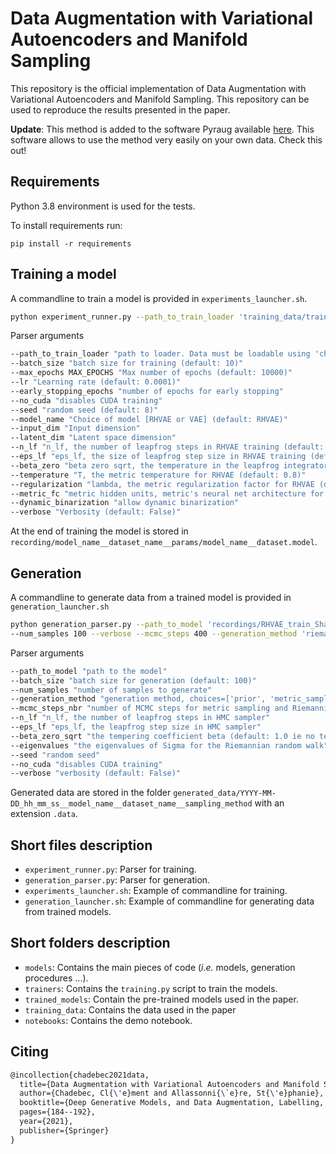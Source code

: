 # Data Augmentation with Variational Autoencoders and Manifold Sampling

This repository is the official implementation of Data Augmentation with Variational Autoencoders and Manifold Sampling. This repository can be used to reproduce the results presented in the paper.

**Update**: This method is added to the software Pyraug available [here](https://github.com/clementchadebec/pyraug). This software allows to use the method very easily on your own data. Check this out!

## Requirements

Python 3.8 environment is used for the tests.

To install requirements run:

```setup
pip install -r requirements
```

## Training a model

A commandline to train a model is provided in `experiments_launcher.sh`.

```bash
python experiment_runner.py --path_to_train_loader 'training_data/train_Shapes' --batch_size 200 --max_epochs 10000 --lr 0.001 --model_name 'RHVAE' --input_dim 2500 --n_lf 3 --early_stopping_epochs 50 --regularization 0.001 --eps_lf 0.01 --verbose --seed 8
```

Parser arguments
```bash
--path_to_train_loader "path to loader. Data must be loadable using 'checkpoint = torch.load()' and 'data = checkpoint['data']' (targets = checkpoint['targets']' if targets are available)"
--batch_size "batch size for training (default: 10)"
--max_epochs MAX_EPOCHS "Max number of epochs (default: 10000)"
--lr "Learning rate (default: 0.0001)"
--early_stopping_epochs "number of epochs for early stopping"
--no_cuda "disables CUDA training"
--seed "random seed (default: 8)"
--model_name "Choice of model [RHVAE or VAE] (default: RHVAE)"
--input_dim "Input dimension"
--latent_dim "Latent space dimension"
--n_lf "n_lf, the number of leapfrog steps in RHVAE training (default: 3)"
--eps_lf "eps_lf, the size of leapfrog step size in RHVAE training (default: 0.001)"
--beta_zero "beta zero sqrt, the temperature in the leapfrog integrator for RHVAE training"
--temperature "T, the metric temperature for RHVAE (default: 0.8)"
--regularization "lambda, the metric regularization factor for RHVAE (default: 0.01)"
--metric_fc "metric hidden units, metric's neural net architecture for RHVAE (default: 400)"
--dynamic_binarization "allow dynamic binarization"
--verbose "Verbosity (default: False)"
```

At the end of training the model is stored in `recording/model_name__dataset_name__params/model_name__dataset.model`.

## Generation
A commandline to generate data from a trained model is provided in `generation_launcher.sh`

```bash
python generation_parser.py --path_to_model 'recordings/RHVAE_train_Shapes_ldim_2_nlf_3_epslf_0.01_T_0.8_lbd_0.001/RHVAE_train_Shapes.model' \
--num_samples 100 --verbose --mcmc_steps 400 --generation_method 'riemannian_rw' --seed 8
``` 

Parser arguments

```bash
--path_to_model "path to the model"
--batch_size "batch size for generation (default: 100)"
--num_samples "number of samples to generate"
--generation_method "generation method, choices=['prior', 'metric_sampling', 'riemannian_rw'], (default: 'metric_sampling')"
--mcmc_steps_nbr "number of MCMC steps for metric sampling and Riemannian RW (default: 400)"
--n_lf "n_lf, the number of leapfrog steps in HMC sampler"
--eps_lf "eps_lf, the leapfrog step size in HMC sampler"
--beta_zero_sqrt "the tempering coefficient beta (default: 1.0 ie no tempering)"
--eigenvalues "the eigenvalues of Sigma for the Riemannian random walk"
--seed "random seed"
--no_cuda "disables CUDA training"
--verbose "verbosity (default: False)"
``` 
Generated data are stored in the folder `generated_data/YYYY-MM-DD_hh_mm_ss__model_name__dataset_name__sampling_method`  with an extension `.data`.

## Short files description
- `experiment_runner.py`: Parser for training.
- `generation_parser.py`: Parser for generation.
- `experiments_launcher.sh`: Example of commandline for training.
- `generation_launcher.sh`: Example of commandline for generating data from trained models.


## Short folders description

- `models`: Contains the main pieces of code (*i.e.*  models, generation procedures ...).
- `trainers`: Contains the `training.py` script to train the models.
- `trained_models`: Contain the pre-trained models used in the paper.
- `training_data`: Contains the data used in the paper
- `notebooks`: Contains the demo notebook.

## Citing
```tex
@incollection{chadebec2021data,
  title={Data Augmentation with Variational Autoencoders and Manifold Sampling},
  author={Chadebec, Cl{\'e}ment and Allassonni{\`e}re, St{\'e}phanie},
  booktitle={Deep Generative Models, and Data Augmentation, Labelling, and Imperfections},
  pages={184--192},
  year={2021},
  publisher={Springer}
}
```
